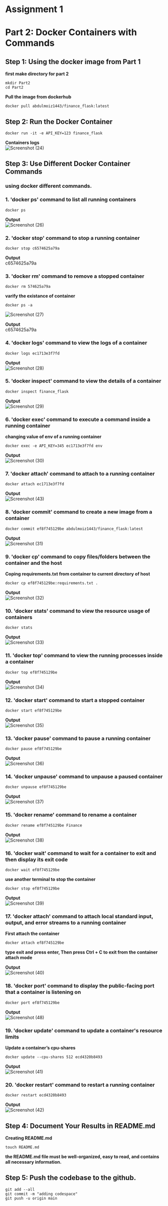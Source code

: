 # Assignment 1
# Part 2: Docker Containers with Commands
## Step 1: Using the docker image from Part 1

**first make directory for part 2**
```
mkdir Part2
cd Part2
```
**Pull the image from dockerhub**
```
docker pull abdulmoiz1443/finance_flask:latest
```
## Step 2: Run the Docker Container
```
docker run -it -e API_KEY=123 finance_flask
```
**Containers logs** <br />
![Screenshot (24)](https://user-images.githubusercontent.com/65711565/227146566-6c23938e-f68b-45fa-8cc9-ad778c1d1d0c.png)

## Step 3: Use Different Docker Container Commands
### using docker different commands.
### 1. 'docker ps' command to list all running containers
```
docker ps 
```
**Output** <br />
![Screenshot (26)](https://user-images.githubusercontent.com/65711565/227149604-a81c32cc-e3e4-42d6-991f-2a0d6a31b346.png)
### 2. 'docker stop' command to stop a running container
```
docker stop c6574625a79a
```
**Output** <br />
c6574625a79a
### 3. 'docker rm' command to remove a stopped container
```
docker rm 574625a79a
```
**varify the existance of container**
```
docker ps -a
```
![Screenshot (27)](https://user-images.githubusercontent.com/65711565/227153265-93c04320-82a5-46b5-9f96-00bf8b0fc2e8.png)

**Output**<br />
c6574625a79a

### 4. 'docker logs' command to view the logs of a container
```
docker logs ec1713e3f7fd
```
**Output** <br />
![Screenshot (28)](https://user-images.githubusercontent.com/65711565/227154974-5745b77a-cf58-4dc6-8c63-a715b94d7463.png)

### 5. 'docker inspect' command to view the details of a container
```
docker inspect finance_flask
```
**Output** <br />
![Screenshot (29)](https://user-images.githubusercontent.com/65711565/227155543-aeac09c2-7bf2-462a-b6d4-b37cec610265.png)

### 6. 'docker exec' command to execute a command inside a running container

**changing value of env of a running container**
```
docker exec -e API_KEY=345 ec1713e3f7fd env
```

**Output** <br />
![Screenshot (30)](https://user-images.githubusercontent.com/65711565/227160508-2fe1ae75-9c2b-464b-911d-13b210ffd1fa.png)

### 7. 'docker attach' command to attach to a running container
```
docker attach ec1713e3f7fd
```
**Output**<br />
![Screenshot (43)](https://user-images.githubusercontent.com/65711565/227188288-37c3f64d-0ee3-4084-b1b9-19f812463289.png)

### 8. 'docker commit' command to create a new image from a container
```
docker commit ef8f745129be abdulmoiz1443/finance_flask:latest
```
**Output** <br />
![Screenshot (31)](https://user-images.githubusercontent.com/65711565/227167395-90560368-2765-4797-bab1-1e57ffb3f460.png)

### 9. 'docker cp' command to copy files/folders between the container and the host

**Coping requirements.txt from container to current directory of host**
```
docker cp ef8f745129be:requirements.txt .
```
**Output** <br />
![Screenshot (32)](https://user-images.githubusercontent.com/65711565/227170400-a6b747cf-cab9-49db-8ec6-912b36dbea67.png)

### 10. 'docker stats' command to view the resource usage of containers

```
docker stats
```
**Output**<br />
![Screenshot (33)](https://user-images.githubusercontent.com/65711565/227171554-17b3118f-f4a8-44c6-b7c5-561f24c60201.png)

### 11. 'docker top' command to view the running processes inside a container
```
docker top ef8f745129be
```
**Output** <br />
![Screenshot (34)](https://user-images.githubusercontent.com/65711565/227172436-f99ca6e7-3b5e-4d23-918c-fdf69f72034c.png)

### 12. 'docker start' command to start a stopped container
```
docker start ef8f745129be
```
**Output** <br />
![Screenshot (35)](https://user-images.githubusercontent.com/65711565/227173704-bda52056-f993-4b3e-9579-5b5968735320.png)
### 13. 'docker pause' command to pause a running container
```
docker pause ef8f745129be
```
**Output** <br />
![Screenshot (36)](https://user-images.githubusercontent.com/65711565/227174590-f2ccdb18-78b6-42d6-8a1c-522ac79d9ea7.png)

### 14. 'docker unpause' command to unpause a paused container
```
docker unpause ef8f745129be
```
**Output** <br />
![Screenshot (37)](https://user-images.githubusercontent.com/65711565/227175123-9bddb76e-8d7d-4fac-a6c3-439b3b75e3ff.png)

### 15. 'docker rename' command to rename a container
```
docker rename ef8f745129be Finance
```
**Output** <br />
![Screenshot (38)](https://user-images.githubusercontent.com/65711565/227175841-7627dea2-3553-44a8-85ed-590c836b11f6.png)

### 16. 'docker wait' command to wait for a container to exit and then display its exit code
```
docker wait ef8f745129be
```

**use another terminal to stop the container**
```
docker stop ef8f745129be
```

**Output** <br />
![Screenshot (39)](https://user-images.githubusercontent.com/65711565/227177566-e0f400ab-f10a-4c6f-9970-5c569a8b1af4.png)

### 17. 'docker attach' command to attach local standard input, output, and error streams to a running container
**First attach the container**
```
docker attach ef8f745129be
```
**type exit and press enter, Then press Ctrl + C to exit from the container attach mode** <br />

**Output** <br />
![Screenshot (40)](https://user-images.githubusercontent.com/65711565/227180325-f2042e82-ac90-4ece-a2d4-42c8c300eb62.png)

### 18. 'docker port' command to display the public-facing port that a container is listening on
```
docker port ef8f745129be
```
**Output** <br />
![Screenshot (48)](https://user-images.githubusercontent.com/65711565/227259235-bcf5726f-b14a-42ae-bc75-28e3f474b33d.png)

### 19. 'docker update' command to update a container's resource limits
**Update a container’s cpu-shares**
```
docker update --cpu-shares 512 ecd4320b8493
```
**Output** <br />
![Screenshot (41)](https://user-images.githubusercontent.com/65711565/227185777-b0820350-99a5-4ce1-a6ac-66928aef9a1f.png)

### 20. 'docker restart' command to restart a running container
```
docker restart ecd4320b8493
```
**Output** <br />
![Screenshot (42)](https://user-images.githubusercontent.com/65711565/227186969-e2e190c3-4e16-4e9a-ae88-73bcae7d29b1.png)
## Step 4:  Document Your Results in README.md
**Creating README.md**
```
touch README.md
```
**the README.md file must be well-organized, easy to read, and contains all necessary information.**

## Step 5: Push the codebase to the github.

```
git add --all
git commit -m "adding codespace"
git push -u origin main
```
